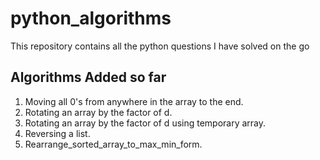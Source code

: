 # python_algorithms
This repository contains all the python questions I have solved on the go

## Algorithms Added so far
1. Moving all 0's from anywhere in the array to the end.
2. Rotating an array by the factor of d.
3. Rotating an array by the factor of d using temporary array.
4. Reversing a list.
5. Rearrange_sorted_array_to_max_min_form.

